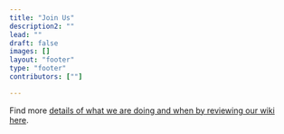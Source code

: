```yaml
---
title: "Join Us"
description2: ""
lead: ""
draft: false
images: []
layout: "footer"
type: "footer"
contributors: [""]

---
```







Find more [details of what we are doing and when by reviewing our wiki here](https://github.com/OpenDataforWeb3/Resources/wiki).
